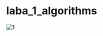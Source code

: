 # laba_1_algorithms

![1](https://github.com/Metacometa/laba_1_algorithms/tree/master/laba_1/resources/Graph_1.png?raw=true)
